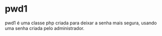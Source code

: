 # pwd1
pwd1 é uma classe php criada para deixar a senha mais segura, usando uma senha criada pelo administrador.
